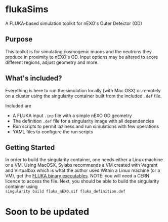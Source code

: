# flukaSims
A FLUKA-based simulation toolkit for nEXO's Outer Detector (OD)
## Purpose
This toolkit is for simulating cosmogenic muons and the neutrons they produce in proximity to nEXO's OD. Input options may be altered to score different regions, adjust geometry and more.

## What's included?

Everything is here to run the simulation locally (with Mac OSX) or remotely on a cluster using the singularity container built from the included `.def` file.

Included are 
- A FLUKA input `.inp` file with a simple nEXO OD geometry
- The definition `.def` file for a singularity image with all dependencies 
- Run scripts to permit laziness and run simulations with few operations
- YAML files to configure the run scripts


## Getting Started

In order to build the singularity container, one needs either a Linux machine or a VM. Using MacOSX, Sylabs recommends a VM created with Vagrant and Virtualbox which is what the author used
Within a Linux machine (or a VM), get the [FLUKA binary executables](https://flukafiles.web.cern.ch/flukafiles/fluka-4-3.1/fluka_4-3.1.x86-Linux-gfor7_amd64.deb). NOTE: you will need a CERN licence to access the file.
Next, you should be able to build the singularity container using <br>
``singularity build fluka_nEXO.sif fluka_definition.def``


# Soon to be updated

